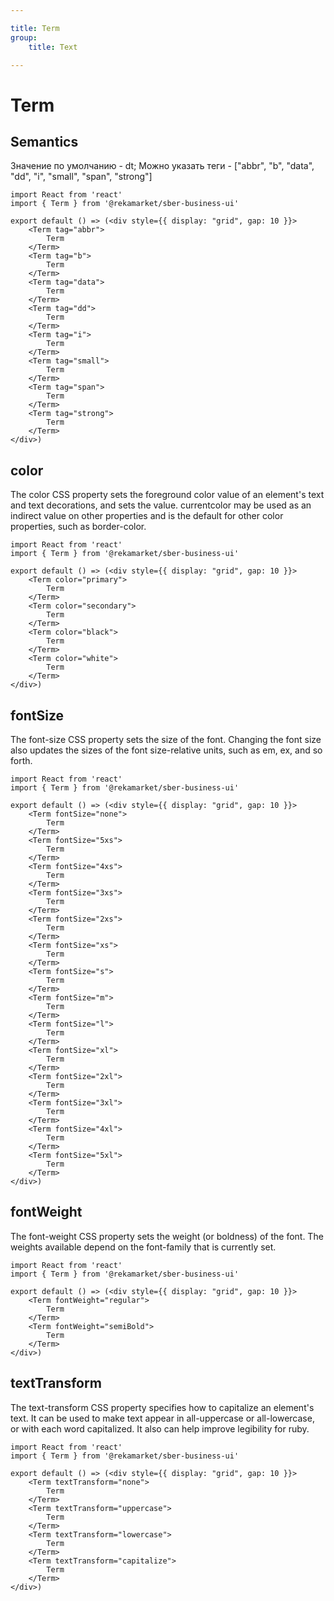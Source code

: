 ```yaml
---

title: Term
group:
	title: Text

---
```


# Term

## Semantics
Значение по умолчанию - dt; Можно указать теги - ["abbr", "b", "data", "dd", "i", "small", "span", "strong"]

```tsx
import React from 'react'
import { Term } from '@rekamarket/sber-business-ui'

export default () => (<div style={{ display: "grid", gap: 10 }}>
	<Term tag="abbr">
		Term
	</Term>
	<Term tag="b">
		Term
	</Term>
	<Term tag="data">
		Term
	</Term>
	<Term tag="dd">
		Term
	</Term>
	<Term tag="i">
		Term
	</Term>
	<Term tag="small">
		Term
	</Term>
	<Term tag="span">
		Term
	</Term>
	<Term tag="strong">
		Term
	</Term>
</div>)
```

## color
The color CSS property sets the foreground color value of an element's text and text decorations, and sets the <currentcolor> value. currentcolor may be used as an indirect value on other properties and is the default for other color properties, such as border-color.

```tsx
import React from 'react'
import { Term } from '@rekamarket/sber-business-ui'

export default () => (<div style={{ display: "grid", gap: 10 }}>
	<Term color="primary">
		Term
	</Term>
	<Term color="secondary">
		Term
	</Term>
	<Term color="black">
		Term
	</Term>
	<Term color="white">
		Term
	</Term>
</div>)
```

## fontSize
The font-size CSS property sets the size of the font. Changing the font size also updates the sizes of the font size-relative <length> units, such as em, ex, and so forth.

```tsx
import React from 'react'
import { Term } from '@rekamarket/sber-business-ui'

export default () => (<div style={{ display: "grid", gap: 10 }}>
	<Term fontSize="none">
		Term
	</Term>
	<Term fontSize="5xs">
		Term
	</Term>
	<Term fontSize="4xs">
		Term
	</Term>
	<Term fontSize="3xs">
		Term
	</Term>
	<Term fontSize="2xs">
		Term
	</Term>
	<Term fontSize="xs">
		Term
	</Term>
	<Term fontSize="s">
		Term
	</Term>
	<Term fontSize="m">
		Term
	</Term>
	<Term fontSize="l">
		Term
	</Term>
	<Term fontSize="xl">
		Term
	</Term>
	<Term fontSize="2xl">
		Term
	</Term>
	<Term fontSize="3xl">
		Term
	</Term>
	<Term fontSize="4xl">
		Term
	</Term>
	<Term fontSize="5xl">
		Term
	</Term>
</div>)
```

## fontWeight
The font-weight CSS property sets the weight (or boldness) of the font. The weights available depend on the font-family that is currently set.

```tsx
import React from 'react'
import { Term } from '@rekamarket/sber-business-ui'

export default () => (<div style={{ display: "grid", gap: 10 }}>
	<Term fontWeight="regular">
		Term
	</Term>
	<Term fontWeight="semiBold">
		Term
	</Term>
</div>)
```

## textTransform
The text-transform CSS property specifies how to capitalize an element's text. It can be used to make text appear in all-uppercase or all-lowercase, or with each word capitalized. It also can help improve legibility for ruby.

```tsx
import React from 'react'
import { Term } from '@rekamarket/sber-business-ui'

export default () => (<div style={{ display: "grid", gap: 10 }}>
	<Term textTransform="none">
		Term
	</Term>
	<Term textTransform="uppercase">
		Term
	</Term>
	<Term textTransform="lowercase">
		Term
	</Term>
	<Term textTransform="capitalize">
		Term
	</Term>
</div>)
```
